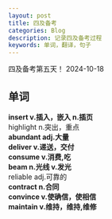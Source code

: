 ```yaml
---
layout: post
title: 四及备考
categories: Blog
description: 记录四及备考过程
keywords: 单词，翻译，句子
---    
```

四及备考第五天！ 2024-10-18  

 ## 单词
 **insert v.插入，嵌入 n.插页**  
highlight n.突出，重点  
**abundant adj.大量**  
**deliver v.递送，交付**  
**consume  v.消费,吃**  
**beam n.光线 v.发光**  
reliable adj.可靠的  
**contract n.合同**  
**convince v.使确信，使相信**  
**maintain v.维持，维持,维修**  
